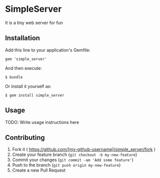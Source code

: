 # SimpleServer

It is a tiny web server for fun 

## Installation

Add this line to your application's Gemfile:

    gem 'simple_server'

And then execute:

    $ bundle

Or install it yourself as:

    $ gem install simple_server

## Usage

TODO: Write usage instructions here

## Contributing

1. Fork it ( https://github.com/[my-github-username]/simple_server/fork )
2. Create your feature branch (`git checkout -b my-new-feature`)
3. Commit your changes (`git commit -am 'Add some feature'`)
4. Push to the branch (`git push origin my-new-feature`)
5. Create a new Pull Request

